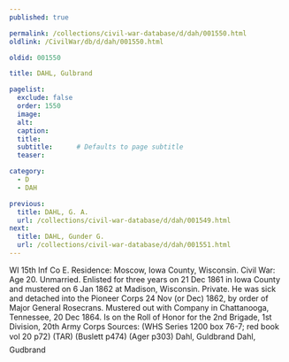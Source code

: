 ```yaml
---
published: true

permalink: /collections/civil-war-database/d/dah/001550.html
oldlink: /CivilWar/db/d/dah/001550.html

oldid: 001550

title: DAHL, Gulbrand

pagelist:
  exclude: false
  order: 1550
  image: 
  alt:
  caption:
  title:
  subtitle:      # Defaults to page subtitle
  teaser:

category: 
  - D 
  - DAH

previous:
  title: DAHL, G. A.
  url: /collections/civil-war-database/d/dah/001549.html  
next:
  title: DAHL, Gunder G.
  url: /collections/civil-war-database/d/dah/001551.html   
---
```

WI 15th Inf Co E. Residence: Moscow, Iowa County, Wisconsin. Civil War: Age 20. Unmarried. Enlisted for three years on 21 Dec 1861 in Iowa County and mustered on 6 Jan 1862 at Madison, Wisconsin. Private. He was sick and detached into the Pioneer Corps 24 Nov (or Dec) 1862, by order of Major General Rosecrans. Mustered out with Company in Chattanooga, Tennessee, 20 Dec 1864. Is on the Roll of Honor for the 2nd Brigade, 1st Division, 20th Army Corps Sources: (WHS Series 1200 box 76-7; red book vol 20 p72) (TAR) (Buslett p474) (Ager p303) &#147;Dahl, Guldbrand&#148; &#147;Dahl, Gudbrand&#148;